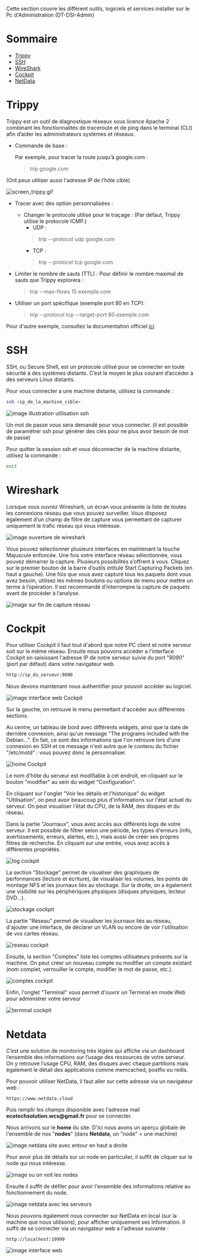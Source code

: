 Cette section couvre les différent outils, logiciels et services installer sur le Pc d'Administration (DT-DSI-Admin)

# Sommaire

- [Trippy](#trippy)
- [SSH](#ssh)
- [WireShark](#wireshark)
- [Cockpit](#cockpit)
- [NetData](#netdata)

# Trippy
<span id="trippy"></span>
Trippy est un outil de diagnostique réseaux sous licence Apache 2 combinant les fonctionnalités de traceroute et de ping dans le terminal (CLI) afin d’aider les administrateurs systèmes et réseaux.

- Commande de base :

	Par exemple, pour tracer la route jusqu’à google.com :
	> trip google.com

(Ont peux utiliser aussi l'adresse IP de l’hôte cible)

![screen_trippy.gif](/Ressources/Emplacement_libre_2/trippy.png)

- Tracer avec des option personnalisées :
	- Changer le protocole utilisé pour le traçage :
		(Par défaut, Trippy utilise le protocole ICMP.)
		- UDP :
		> 	trip --protocol udp google.com
		- TCP :
		>	trip --protocel tcp google.com

- Limiter le nombre de sauts (TTL) :
	Pour définir le nombre maximal de sauts que Trippy explorera :
	> 	trip --max-flows 15 exemple.com

- Utiliser un port spécifique (exemple port 80 en TCP):
 	> trip --protocol tcp --target-port 80 exemple.com
 	
 Pour d'autre exemple, consultez la documentation officiel [ici](https://trippy.rs/guides/usage/) 

# SSH
<span id="ssh"></span>
SSH, ou Secure Shell, est un protocole utilisé pour se connecter en toute sécurité à des systèmes distants. C’est le moyen le plus courant d’accéder à des serveurs Linux distants.

Pour vous connecter a une machine distante, utilisez la commande :
```bash
ssh <ip_de_la_machine_cible> 
```
![image illustration utilisation ssh](/Ressources/Emplacement_libre_2/ssh.png)

Un mot de passe vous sera demandé pour vous connecter. (il est possible de paramétrer ssh pour générer des clés pour ne plus avoir besoin de mot de passe)

Pour quitter la session ssh et vous déconnecter de la machine distante, utilisez la commande :
```bash
exit
```

# Wireshark
<span id="wireshark"></span>
Lorsque vous ouvrez Wireshark, un écran vous présente la liste de toutes les connexions réseau que vous pouvez surveiller. Vous disposez également d’un champ de filtre de capture vous permettant de capturer uniquement le trafic réseau qui vous intéresse.

![image ouverture de wireshark](/Ressources/Emplacement_libre_2/wireshark_home.png)

Vous pouvez sélectionner plusieurs interfaces en maintenant la touche Majuscule enfoncée. Une fois votre interface réseau sélectionnée, vous pouvez démarrer la capture. Plusieurs possibilités s’offrent à vous. Cliquez sur le premier bouton de la barre d’outils intitulé Start Capturing Packets (en haut a gauche).
Une fois que vous avez capturé tous les paquets dont vous avez besoin, utilisez les mêmes boutons ou options de menu pour mettre un terme à l’opération. Il est recommandé d’interrompre la capture de paquets avant de procéder à l’analyse.

![image sur fin de capture réseau](/Ressources/Emplacement_libre_2/wireshark_lecture_paquets.png)

# Cockpit
<span id="cockpit"></span>
Pour utiliser Cockpit il faut tout d'abord que notre PC client et notre serveur soit sur le même réseau.
Ensuite nous pouvons accéder a l'interface Cockpit en saisissant l'adresse IP de notre serveur suivie du port "9090" (port par défaut) dans votre navigateur web.

```bash
http://ip_du_serveur:9090
```
Nous devons maintenant nous authentifier pour pouvoir accéder au logiciel.

![image interface web Cockpit](/Ressources/Emplacement_libre_2/Cockpit_login.png)

Sur la gauche, on retrouve le menu permettant d'accéder aux différentes sections.

Au centre, un tableau de bord avec différents widgets, ainsi que la date de dernière connexion, ainsi qu'un message "The programs included with the Debian...". En fait, ce sont des informations que l'on retrouve lors d'une connexion en SSH et ce message n'est autre que le contenu du fichier "/etc/motd" : vous pouvez donc le personnaliser.

![home Cockpit](/Ressources/Emplacement_libre_2/cockpit_home.png)

Le nom d'hôte du serveur est modifiable à cet endroit, en cliquant sur le bouton "modifier" au sein du widget "Configuration".

En cliquant sur l'onglet "Voir les détails et l'historique" du widget "Utilisation", on peut avoir beaucoup plus d'informations sur l'état actuel du serveur. On peut visualiser l'état du CPU, de la RAM, des disques et du réseau.

Dans la partie "Journaux", vous avez accès aux différents logs de votre serveur. Il est possible de filtrer selon une période, les types d'erreurs (info, avertissements, erreurs, alertes, etc.), mais aussi de créer ses propres filtres de recherche. En cliquant sur une entrée, vous avez accès à différentes propriétés.

![log cockpit](/Ressources/Emplacement_libre_2/cockpit_log.png)

La section "Stockage" permet de visualiser des graphiques de performances (lecture et écriture), de visualiser les volumes, les points de montage NFS et les journaux liés au stockage. Sur la droite, on a également une visibilité sur les périphériques physiques (disques physiques, lecteur DVD...).

![stockage cockpit](/Ressources/Emplacement_libre_2/cockpit_stockage.png)

La partie "Réseau" permet de visualiser les journaux liés au réseau, d'ajouter une interface, de déclarer un VLAN ou encore de voir l'utilisation de vos cartes réseau.

![reseau cockpit](/Ressources/Emplacement_libre_2/cockpit_reseau.png)

Ensuite, la section "Comptes" liste les comptes utilisateurs présents sur la machine. On peut créer un nouveau compte ou modifier un compte existant (nom complet, verrouiller le compte, modifier le mot de passe, etc.).

![comptes cockpit](/Ressources/Emplacement_libre_2/cockpit_utilisateurs.png)

Enfin, l'onglet "Terminal" vous permet d'ouvrir un Terminal en mode Web pour administrer votre serveur

![terminal cockpit](/Ressources/Emplacement_libre_2/cockpit_terminal.png)


# Netdata
<span id="netdata"></span>

C’est une solution de monitoring très légère qui affiche via un dashboard l’ensemble des informations sur l’usage des ressources de votre serveur. On y retrouve l’usage CPU, RAM, des disques avec chaque partitions mais également le détail des applications comme memcached, postfix ou redis.

Pour pouvoir utiliser NetData, il faut aller sur cette adresse via un navigateur web :

```
https://www.netdata.cloud
```

Puis remplir les champs disponible avec l'adresse mail __ecotechsolution.wcs@gmail.fr__ pour se connecter.

Nous arrivons sur le **home** du site. D'ici nous avons un aperçu globale de l'ensemble de nos "__nodes__" (dans **Netdata**, un "node" = une machine)

![image netdata site avec entour en haut a droite](/Ressources/Emplacement_libre_2/home_netdata.png)

Pour avoir plus de détails sur un node en particulier, il suffit de cliquer sur le node qui nous intéresse.

![image ou on voit les nodes](/Ressources/Emplacement_libre_2/ensemble_nodes_netdata.png)

Ensuite il suffit de défiler pour avoir l'ensemble des informations relative au fonctionnement du node.

![image netdata avec les serveurs](/Ressources/Emplacement_libre_2/node_detaille.png)

Nous pouvons également nous connecter sur NetData en local (sur la machine que nous utilisons), pour afficher uniquement ses information. Il suffit de se connecter via un navigateur web a l'adresse suivante :

```
http://localhost:19999
```

![image interface web](/Ressources/Emplacement_libre_2/netdata_localhost.png)
